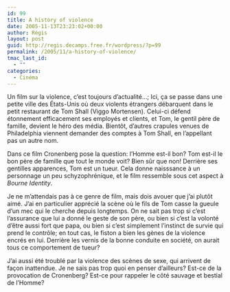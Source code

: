 ```yaml
---
id: 99
title: A history of violence
date: 2005-11-13T23:23:02+00:00
author: Régis
layout: post
guid: http://regis.decamps.free.fr/wordpress/?p=99
permalink: /2005/11/a-history-of-violence/
tmac_last_id:
  - ""
categories:
  - Cinéma
---
```

Un film sur la violence, c’est toujours d’actualité…; Ici, ça se passe dans une petite ville des États-Unis où deux violents étrangers débarquent dans le petit restaurant de Tom Shall (Viggo Mortensen). Celui-ci défend étonnement efficacement ses employés et clients, et Tom, le gentil père de famille, devient le héro des média. Bientôt, d’autres crapules venues de Philadelphia viennent demander des comptes à Tom Shall, en l’appellant pas un autre nom.

Dans ce film Cronenberg pose la question: l’Homme est-il bon? Tom est-il le bon père de famille que tout le monde voit? Bien sûr que non! Derrière ses gentilles apparences, Tom est un tueur. Cela donne naisssance à un personnage un peu schyzophrénique, et le film ressemble sous cet aspect à _Bourne Identity_. 

Je ne m’attendais pas à ce genre de film, mais dois avouer que j’ai plutôt aimé. J’ai en particulier apprécié la scène où le fils de Tom casse la gueule d’un mec qui le cherche depuis longtemps. On ne sait pas trop si c’est l’assurance que lui a donné le geste de son père, ou bien si c’est la volonté d’être aussi fort que papa, ou bien si c’est simplement l’instinct de survie qui prend le contrôle; en tout cas, le fiston a bien les gènes de la violence encrés en lui. Derrière les vernis de la bonne conduite en société, on aurait tous ce comportement de tueur?

J’ai aussi été troublé par la violence des scènes de sexe, qui arrivent de façon inattendue. Je ne sais pas trop quoi en penser d’ailleurs? Est-ce de la provocation de Cronenberg? Est-ce pour rappeler le côté sauvage et bestial de l’Homme?
